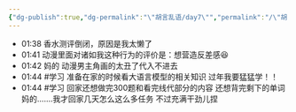 ```yaml
---
{"dg-publish":true,"dg-permalink":"\"胡言乱语/day7\"","permalink":"/\"胡言乱语/day7\"/","dgPassFrontmatter":true,"created":"2024-02-05T01:38:48.094+08:00","updated":"2024-02-21T01:15:51.421+08:00"}
---
```



- 01:38 香水测评倒闭，原因是我太懒了
- 01:41 动漫里面对诸如我这种行为的评价是：想营造反差感😆
- 01:42 妈的 动漫男主角画的太丑了代入不进去
- 01:44 #学习 准备在家的时候看大语言模型的相关知识 过年我要猛猛学！！<br>
- 01:44 #学习 回家还想做完300题和看完线代部分的内容 还想背完剩下的单词 妈的.......我才回家几天怎么这么多任务 不过充满干劲儿捏